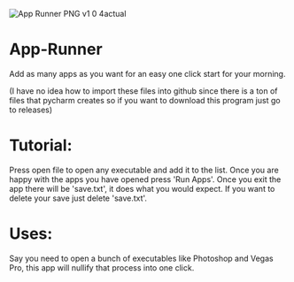 ![App Runner PNG v1 0 4actual](https://user-images.githubusercontent.com/107978985/175268516-1ecd7239-8303-4af6-9dcf-e2f2f7cc7ded.png)
# App-Runner
Add as many apps as you want for an easy one click start for your morning.


(I have no idea how to import these files into github since there is a ton of files that pycharm creates so if you want to download this program just go to releases)


# Tutorial:
Press open file to open any executable and add it to the list.
Once you are happy with the apps you have opened press 'Run Apps'.
Once you exit the app there will be 'save.txt', it does what you would expect.
If you want to delete your save just delete 'save.txt'.

# Uses:
Say you need to open a bunch of executables like Photoshop and Vegas Pro, this app will nullify that process into one click.
